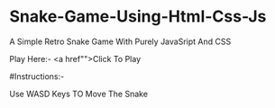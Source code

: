 # Snake-Game-Using-Html-Css-Js

A Simple Retro Snake Game With Purely JavaSript
And CSS

Play Here:- <a href"">Click To Play</a>

#Instructions:-

Use WASD Keys TO Move The Snake
